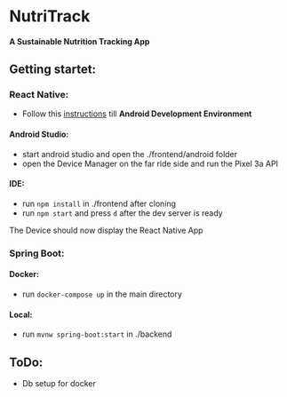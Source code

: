 # NutriTrack
#### A Sustainable Nutrition Tracking App

## Getting startet:
### React Native:
- Follow this [instructions](https://reactnative.dev/docs/environment-setup?guide=native) till **Android Development Environment**

#### Android Studio:
- start android studio and open the ./frontend/android folder
- open the Device Manager on the far ride side and run the Pixel 3a API

#### IDE:
- run `npm install` in ./frontend after cloning
- run `npm start` and press `d` after the dev server is ready

The Device should now display the React Native App

### Spring Boot:
#### Docker:
- run `docker-compose up` in the main directory

#### Local:
- run `mvnw spring-boot:start` in ./backend

## ToDo:
- Db setup for docker
